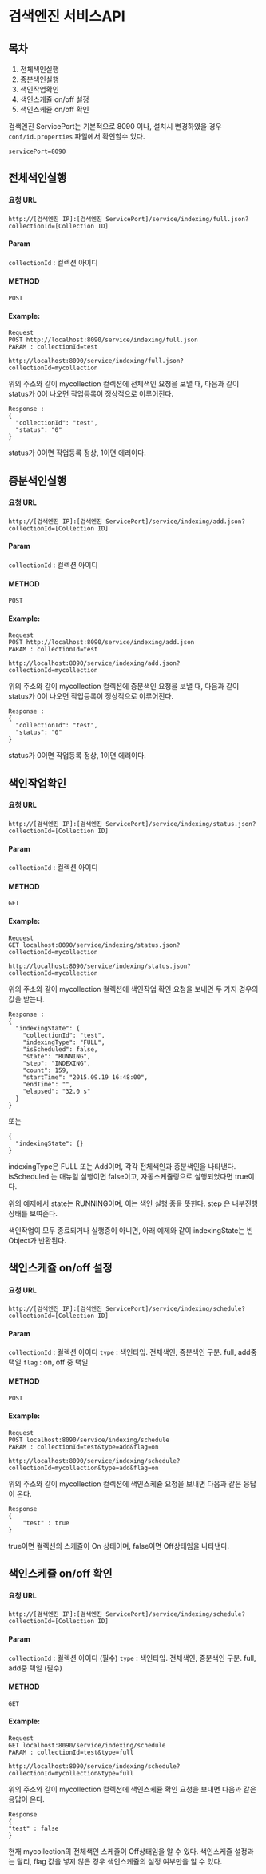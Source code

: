 검색엔진 서비스API
==============

목차
---
1. 전체색인실행
2. 증분색인실행
3. 색인작업확인
4. 색인스케쥴 on/off 설정
5. 색인스케쥴 on/off 확인


검색엔진 ServicePort는 기본적으로 8090 이나, 설치시 변경하였을 경우 `conf/id.properties` 파일에서 확인할수 있다.
```
servicePort=8090
```

전체색인실행
---------

#### 요청 URL

	http://[검색엔진 IP]:[검색엔진 ServicePort]/service/indexing/full.json?collectionId=[Collection ID]

#### Param

`collectionId` : 컬렉션 아이디

#### METHOD

`POST`

#### Example:

    Request
    POST http://localhost:8090/service/indexing/full.json
    PARAM : collectionId=test

    http://localhost:8090/service/indexing/full.json?collectionId=mycollection

위의 주소와 같이 mycollection 컬렉션에 전체색인 요청을 보낼 때, 다음과 같이 status가 0이 나오면 작업등록이 정상적으로 이루어진다.

	Response :
    {
      "collectionId": "test",
      "status": "0"
    }

status가 0이면 작업등록 정상, 1이면 에러이다.

증분색인실행
---------

#### 요청 URL

	http://[검색엔진 IP]:[검색엔진 ServicePort]/service/indexing/add.json?collectionId=[Collection ID]

#### Param

`collectionId` : 컬렉션 아이디

#### METHOD

`POST`

#### Example:

    Request
    POST http://localhost:8090/service/indexing/add.json
    PARAM : collectionId=test

    http://localhost:8090/service/indexing/add.json?collectionId=mycollection

위의 주소와 같이 mycollection 컬렉션에 증분색인 요청을 보낼 때, 다음과 같이 status가 0이 나오면 작업등록이 정상적으로 이루어진다.

	Response :
    {
      "collectionId": "test",
      "status": "0"
    }

status가 0이면 작업등록 정상, 1이면 에러이다.

색인작업확인
---------

#### 요청 URL

	http://[검색엔진 IP]:[검색엔진 ServicePort]/service/indexing/status.json?collectionId=[Collection ID]

#### Param

`collectionId` : 컬렉션 아이디

#### METHOD

`GET`

#### Example:

    Request
    GET localhost:8090/service/indexing/status.json?collectionId=mycollection

    http://localhost:8090/service/indexing/status.json?collectionId=mycollection

위의 주소와 같이 mycollection 컬렉션에 색인작업 확인 요청을 보내면 두 가지 경우의 값을 받는다.

    Response :
    {
      "indexingState": {
        "collectionId": "test",
        "indexingType": "FULL",
        "isScheduled": false,
        "state": "RUNNING",
        "step": "INDEXING",
        "count": 159,
        "startTime": "2015.09.19 16:48:00",
        "endTime": "",
        "elapsed": "32.0 s"
      }
    }

또는

    {
      "indexingState": {}
    }

indexingType은 FULL 또는 Add이며, 각각 전체색인과 증분색인을 나타낸다. isScheduled 는 매뉴얼 실행이면 false이고, 자동스케쥴링으로 실행되었다면 true이다.

위의 예제에서 state는 RUNNING이며, 이는 색인 실행 중을 뜻한다. step 은 내부진행상태를 보여준다.

색인작업이 모두 종료되거나 실행중이 아니면, 아래 예제와 같이 indexingState는 빈 Object가 반환된다.

색인스케쥴 on/off 설정
---------

#### 요청 URL

	http://[검색엔진 IP]:[검색엔진 ServicePort]/service/indexing/schedule?collectionId=[Collection ID]

#### Param

`collectionId` : 컬렉션 아이디
`type` : 색인타입. 전체색인, 증분색인 구분. full, add중 택일
`flag` : on, off 중 택일

#### METHOD

`POST`

#### Example:

    Request
    POST localhost:8090/service/indexing/schedule
    PARAM : collectionId=test&type=add&flag=on

    http://localhost:8090/service/indexing/schedule?collectionId=mycollection&type=add&flag=on

위의 주소와 같이 mycollection 컬렉션에 색인스케쥴 요청을 보내면 다음과 같은 응답이 온다.

    Response
    {
        "test" : true
    }

true이면 컬렉션의 스케쥴이 On 상태이며, false이면 Off상태임을 나타낸다.

색인스케쥴 on/off 확인
---------

#### 요청 URL

	http://[검색엔진 IP]:[검색엔진 ServicePort]/service/indexing/schedule?collectionId=[Collection ID]

#### Param

`collectionId` : 컬렉션 아이디 (필수)
`type` : 색인타입. 전체색인, 증분색인 구분. full, add중 택일 (필수)

#### METHOD

`GET`

#### Example:

    Request
    GET localhost:8090/service/indexing/schedule
    PARAM : collectionId=test&type=full

    http://localhost:8090/service/indexing/schedule?collectionId=mycollection&type=full

위의 주소와 같이 mycollection 컬렉션에 색인스케쥴 확인 요청을 보내면 다음과 같은 응답이 온다.

    Response
	{
	"test" : false
	}

현재 mycollection의 전체색인 스케쥴이 Off상태임을 알 수 있다. 색인스케쥴 설정과는 달리, flag 값을 넣지 않은 경우 색인스케쥴의 설정 여부만을 알 수 있다.